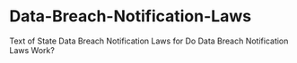# Data-Breach-Notification-Laws
Text of State Data Breach Notification Laws for Do Data Breach Notification Laws Work?
